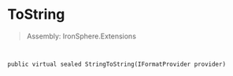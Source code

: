 ﻿

# ToString

> Assembly: IronSphere.Extensions



```


public virtual sealed StringToString(IFormatProvider provider)
```
